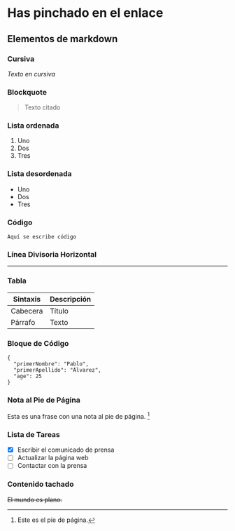 # Has pinchado en el enlace

## Elementos de markdown

### Cursiva

_Texto en cursiva_

### Blockquote

> Texto citado

### Lista ordenada

1. Uno
2. Dos
3. Tres

### Lista desordenada

- Uno
- Dos
- Tres

### Código

`Aquí se escribe código`

### Línea Divisoria Horizontal

---

### Tabla

| Sintaxis | Descripción |
| -------- | ----------- |
| Cabecera | Título      |
| Párrafo  | Texto       |

### Bloque de Código

```
{
  "primerNombre": "Pablo",
  "primerApellido": "Álvarez",
  "age": 25
}
```

### Nota al Pie de Página

Esta es una frase con una nota al pie de página. [^1]

[^1]: Este es el pie de página.

### Lista de Tareas

- [x] Escribir el comunicado de prensa
- [ ] Actualizar la página web
- [ ] Contactar con la prensa

### Contenido tachado

~~El mundo es plano.~~
